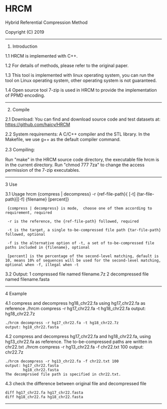 # HRCM
Hybrid Referential Compression Method

Copyright (C) 2019                  
****************************************************************************

1. Introduction

1.1 HRCM is implemented with C++.

1.2 For details of methods, please refer to the original paper.

1.3 This tool is implemented with linux operating system, you can run the tool on Linux operating system, other operating system is not guaranteed.

1.4 Open source tool 7-zip is used in HRCM to provide the implementation of PPMD encoding. 

****************************************************************************

2. Compile

2.1 Download: 
You can find and download source code and test datasets at:
https://github.com/haicy/HRCM

2.2 System requirements:
A C/C++ compiler and the STL library. In the Makefile, we use g++ as the default compiler command.

2.3 Compiling: 　

Run "make" in the HRCM source code directory, the executable file hrcm is in the current directory.
Run "chmod 777 7za" to change the access permission of the 7-zip executables.

****************************************************************************

3 Use

3.1 Usage
hrcm {compress | decompress}  -r {ref-file-path}{ [-t] {tar-file-path}|[-f] {filename} [percent]}

     {compress | decompress} is mode,  choose one of them according to requirement, required
     
     -r is the reference, the {ref-file-path} followed, required
     
     -t is the target, a single to-be-compressed file path {tar-file-path} followed, optional
     
     -f is the alternative option of -t, a set of to-be-compressed file paths included in {filename}, optional
     
     [percent] is the percentage of the second-level matching, default is 10, means 10% of sequences will be used for the second-level matching, optional when -f, illegal when -t

3.2 Output:
1 compressed file named filename.7z 
2 decompressed file named filename.fasta

****************************************************************************

4 Example

4.1 compress and decompress hg18_chr22.fa using hg17_chr22.fa as reference
    ./hrcm compress -r hg17_chr22.fa -t hg18_chr22.fa
    output: hg18_chr22.7z
	
    ./hrcm decompress -r hg17_chr22.fa -t hg18_chr22.7z
    output: hg18_chr22.fasta
	
4.2 compress and decompress hg17_chr22.fa and hg18_chr22.fa, using hg13_chr22.fa as reference. The to-be-compressed paths are written in chr22.txt
    ./hrcm compress -r hg13_chr22.fa -f chr22.txt 100
    output: chr22.7z


    ./hrcm decompress -r hg13_chr22.fa -f chr22.txt 100
    output: hg17_chr22.fasta 
            hg18_chr22.fasta
    The decomprssed file path is specified in chr22.txt.

4.3 check the difference between original file and decompressed file

    diff hg17_chr22.fa hg17_chr22.fasta
    diff hg18_chr22.fa hg18_chr22.fasta

***************************************************************************
